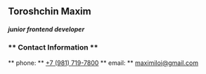 ## Toroshchin Maxim

##### junior frontend developer

### ** Contact Information **

** phone: ** [+7 (981) 719-7800](+79817197800)
** email: ** [maximiloi@gmail.com](maximiloi@gmail.com)
